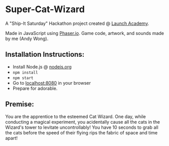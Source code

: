 Super-Cat-Wizard
================

A "Ship-It Saturday" Hackathon project created @ [Launch Academy](http://www.launchacademy.com/).

Made in JavaScript using [Phaser.io](http://phaser.io/). Game code, artwork, and sounds made by me (Andy Wong).

Installation Instructions:
--------------------------

* Install Node.js @ [nodejs.org](http://nodejs.org/)
* `npm install`
* `npm start`
* Go to [localhost:8080](http://localhost:8080/) in your browser
* Prepare for adorable.

Premise:
--------

You are the apprentice to the esteemed Cat Wizard. One day, while conducting
a magical experiment, you acidentally cause all the cats in the Wizard's tower to levitate uncontrollably! You have 10 seconds to grab all the cats before the speed of their flying rips the fabric of space and time apart!

